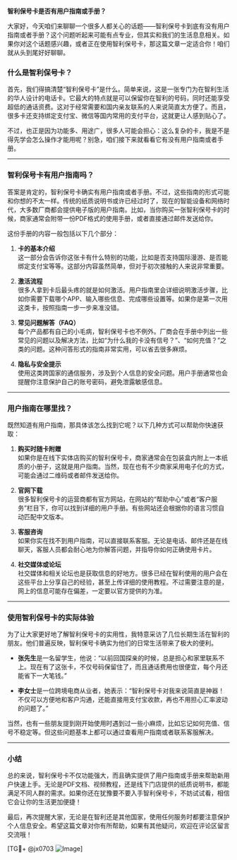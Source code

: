 **智利保号卡是否有用户指南或手册？**

大家好，今天咱们来聊聊一个很多人都关心的话题——智利保号卡到底有没有用户指南或者手册？这个问题听起来可能有点专业，但其实和我们的生活息息相关。如果你对这个话题感兴趣，或者正在使用智利保号卡，那这篇文章一定适合你！咱们就从头到尾好好聊聊。

### 什么是智利保号卡？

首先，我们得搞清楚“智利保号卡”是什么。简单来说，这是一张专门为在智利生活的华人设计的电话卡。它最大的特点就是可以保留你在智利的号码，同时还能享受超低的通话资费。这对于经常需要和国内亲友联系的人来说简直太方便了。而且，很多卡还支持绑定支付宝、微信等国内常用的支付平台，这就更让人感到贴心了。

不过，也正是因为功能多、用途广，很多人可能会担心：这么复杂的卡，我是不是得先学会怎么操作才能用呢？别急，咱们接下来就看看它有没有用户指南或者手册。

---

### 智利保号卡有用户指南吗？

答案是肯定的，智利保号卡确实有用户指南或者手册。不过，这些指南的形式可能和你想的不太一样。传统的纸质说明书或许已经过时了，现在的智能设备和网络时代，大多数厂商都会提供电子版的用户指南。比如，当你购买一张智利保号卡的时候，商家通常会附带一份PDF格式的使用手册，或者直接通过邮件发送给你。

这份手册的内容一般包括以下几个部分：

1. **卡的基本介绍**  
   这一部分会告诉你这张卡有什么特别的功能，比如是否支持国际漫游、是否能绑定支付宝等等。这部分内容虽然简单，但对于初次接触的人来说非常重要。

2. **激活流程**  
   很多人拿到卡后最头疼的就是如何激活。用户指南里会详细说明激活步骤，比如你需要下载哪个APP、输入哪些信息、完成哪些设置等。如果你是第一次用这类卡，按照指南一步一步来准没错。

3. **常见问题解答（FAQ）**  
   每个产品都有自己的小毛病，智利保号卡也不例外。厂商会在手册中列出一些常见的问题以及解决方法，比如“为什么我的卡没有信号？”、“如何充值？”之类的问题。这种问答形式的指南非常实用，可以省去很多麻烦。

4. **隐私与安全提示**  
   使用这类跨国家的通信服务，涉及到个人信息的安全问题。用户手册通常也会提醒你注意保护自己的账号密码，避免泄露敏感信息。

---

### 用户指南在哪里找？

既然知道有用户指南，那具体该怎么找到它呢？以下几种方式可以帮助你快速获取：

1. **购买时随卡附赠**  
   如果你是在线下实体店购买的智利保号卡，商家通常会在包装盒内附上一本纸质的小册子，这就是用户指南。当然，现在也有不少商家采用电子化的方式，可能会通过二维码或者邮件发送给你。

2. **官网下载**  
   很多智利保号卡的运营商都有官方网站，在网站的“帮助中心”或者“客户服务”栏目下，你可以找到详细的用户手册。有些网站还会根据你的语言习惯自动匹配中文版本。

3. **客服咨询**  
   如果你实在找不到用户指南，可以直接联系客服。无论是电话、邮件还是在线聊天，客服人员都会耐心地为你解答问题，并指导你如何正确使用卡片。

4. **社交媒体或论坛**  
   社交媒体和相关论坛也是获取信息的好地方。很多已经在智利使用的用户会在这些平台上分享自己的经验，甚至上传详细的使用教程。不过需要注意的是，网上的信息可能存在偏差，一定要以官方提供的为准。

---

### 使用智利保号卡的实际体验

为了让大家更好地了解智利保号卡的实用性，我特意采访了几位长期生活在智利的朋友。他们普遍反映，智利保号卡确实为他们的日常生活带来了极大的便利。

- **张先生**是一名留学生，他说：“以前回国探亲的时候，总是担心和家里联系不上。现在有了这张卡，不仅号码保留住了，而且通话费用也很便宜，每个月还能省下一大笔钱。”

- **李女士**是一位跨境电商从业者，她表示：“智利保号卡对我来说简直是神器！不仅可以方便地和客户沟通，还能直接用支付宝收款，再也不用担心汇率波动的问题了。”

当然，也有一些朋友提到刚开始使用时遇到过一些小麻烦，比如忘记如何充值、信号不稳定等。但这些问题基本上都可以通过查看用户指南或者联系客服解决。

---

### 小结

总的来说，智利保号卡不仅功能强大，而且确实提供了用户指南或手册来帮助新用户快速上手。无论是PDF文档、视频教程，还是线下门店提供的纸质说明书，都能满足不同人群的需求。如果你还在犹豫要不要入手智利保号卡，不妨试试看，相信它会让你的生活更加便捷！

最后，再次提醒大家，无论是在智利还是其他国家，使用任何服务时都要注意保护个人信息安全。希望这篇文章对你有所帮助，如果有其他疑问，欢迎在评论区留言交流哦！

[TG💪+ @jx0703 ![Image](https://github.com/user-attachments/assets/dbca1d08-cadb-493c-b0ec-ad6f7a83f270)]
